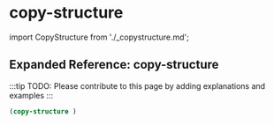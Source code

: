 # copy-structure

import CopyStructure from './_copystructure.md';

<CopyStructure />

## Expanded Reference: copy-structure

:::tip
TODO: Please contribute to this page by adding explanations and examples
:::

```lisp
(copy-structure )
```
